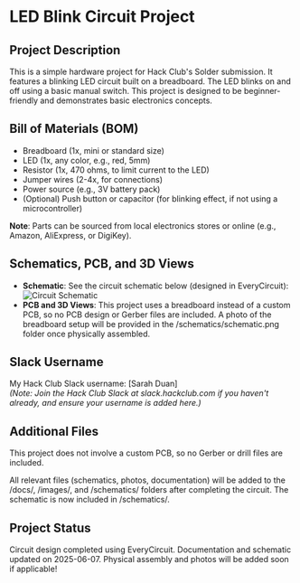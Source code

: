 # LED Blink Circuit Project

## Project Description
This is a simple hardware project for Hack Club's Solder submission. It features a blinking LED circuit built on a breadboard. The LED blinks on and off using a basic manual switch. This project is designed to be beginner-friendly and demonstrates basic electronics concepts.

## Bill of Materials (BOM)
- Breadboard (1x, mini or standard size)
- LED (1x, any color, e.g., red, 5mm)
- Resistor (1x, 470 ohms, to limit current to the LED)
- Jumper wires (2-4x, for connections)
- Power source (e.g., 3V battery pack)
- (Optional) Push button or capacitor (for blinking effect, if not using a microcontroller)

**Note**: Parts can be sourced from local electronics stores or online (e.g., Amazon, AliExpress, or DigiKey).

## Schematics, PCB, and 3D Views
- **Schematic**: See the circuit schematic below (designed in EveryCircuit):
  ![Circuit Schematic](schematics/schematic.png)
- **PCB and 3D Views**: This project uses a breadboard instead of a custom PCB, so no PCB design or Gerber files are included. A photo of the breadboard setup will be provided in the /schematics/schematic.png folder once physically assembled.

## Slack Username
My Hack Club Slack username: [Sarah Duan]  
*(Note: Join the Hack Club Slack at slack.hackclub.com if you haven't already, and ensure your username is added here.)*

## Additional Files
This project does not involve a custom PCB, so no Gerber or drill files are included.

All relevant files (schematics, photos, documentation) will be added to the /docs/, /images/, and /schematics/ folders after completing the circuit. The schematic is now included in /schematics/.

## Project Status
Circuit design completed using EveryCircuit. Documentation and schematic updated on 2025-06-07. Physical assembly and photos will be added soon if applicable!



